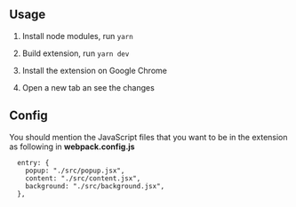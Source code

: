 ## Usage

1. Install node modules, run
   `yarn`

2. Build extension, run
   `yarn dev`

3. Install the extension on Google Chrome
4. Open a new tab an see the changes


## Config

 You should mention the JavaScript files that you want to be in the extension as following in **webpack.config.js**
```
  entry: {
    popup: "./src/popup.jsx",
    content: "./src/content.jsx",
    background: "./src/background.jsx",
  },
```
